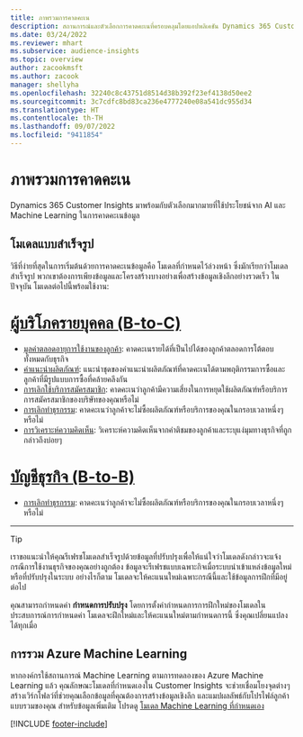 ```yaml
---
title: ภาพรวมการคาดคะเน
description: สถานการณ์และตัวเลือกการคาดคะเนที่ครอบคลุมโดยแอปพลิเคชัน Dynamics 365 Customer Insights
ms.date: 03/24/2022
ms.reviewer: mhart
ms.subservice: audience-insights
ms.topic: overview
author: zacookmsft
ms.author: zacook
manager: shellyha
ms.openlocfilehash: 32240c8c43751d8514d38b392f23ef4138d50ee2
ms.sourcegitcommit: 3c7cdfc8bd83ca236e4777240e08a541dc955d34
ms.translationtype: HT
ms.contentlocale: th-TH
ms.lasthandoff: 09/07/2022
ms.locfileid: "9411854"
---
```

# <a name="predictions-overview"></a>ภาพรวมการคาดคะเน

Dynamics 365 Customer Insights มาพร้อมกับตัวเลือกมากมายที่ใช้ประโยชน์จาก AI และ Machine Learning ในการคาดคะเนข้อมูล 

## <a name="out-of-box-models"></a>โมเดลแบบสำเร็จรูป

วิธีที่ง่ายที่สุดในการเริ่มต้นด้วยการคาดคะเนข้อมูลคือ โมเดลที่กำหนดไว้ล่วงหน้า ซึ่งมักเรียกว่าโมเดลสำเร็จรูป พวกเขาต้องการเพียงข้อมูลและโครงสร้างบางอย่างเพื่อสร้างข้อมูลเชิงลึกอย่างรวดเร็ว ในปัจจุบัน โมเดลต่อไปนี้พร้อมใช้งาน: 

# <a name="individual-consumers-b-to-c"></a>[ผู้บริโภครายบุคคล (B-to-C)](#tab/b2c)

- [มูลค่าตลอดอายุการใช้งานของลูกค้า](predict-customer-lifetime-value.md): คาดคะเนรายได้ที่เป็นไปได้ของลูกค้าตลอดการโต้ตอบทั้งหมดกับธุรกิจ
- [คำแนะนำผลิตภัณฑ์](predict-product-recommendation.md): แนะนำชุดของคำแนะนำผลิตภัณฑ์ที่คาดคะเนได้ตามพฤติกรรมการซื้อและลูกค้าที่มีรูปแบบการซื้อที่คล้ายคลึงกัน
- [การเลิกใช้บริการสมัครสมาชิก](predict-subscription-churn.md): คาดคะเนว่าลูกค้ามีความเสี่ยงในการหยุดใช้ผลิตภัณฑ์หรือบริการการสมัครสมาชิกของบริษัทของคุณหรือไม่
- [การเลิกทำธุรกรรม](predict-transactional-churn.md): คาดคะเนว่าลูกค้าจะไม่ซื้อผลิตภัณฑ์หรือบริการของคุณในกรอบเวลาหนึ่งๆ หรือไม่
- [การวิเคราะห์ความคิดเห็น](sentiment-analysis.md): วิเคราะห์ความคิดเห็นจากคำติชมของลูกค้าและระบุแง่มุมทางธุรกิจที่ถูกกล่าวถึงบ่อยๆ

# <a name="business-accounts-b-to-b"></a>[บัญชีธุรกิจ (B-to-B)](#tab/b2b)

- [การเลิกทำธุรกรรม](predict-transactional-churn.md): คาดคะเนว่าลูกค้าจะไม่ซื้อผลิตภัณฑ์หรือบริการของคุณในกรอบเวลาหนึ่งๆ หรือไม่

---

> [!TIP]
> เราขอแนะนำให้คุณรีเฟรชโมเดลสำเร็จรูปด้วยข้อมูลที่ปรับปรุงเพื่อให้แน่ใจว่าโมเดลดังกล่าวจะแจ้งกรณีการใช้งานธุรกิจของคุณอย่างถูกต้อง ข้อมูลจะรีเฟรชแบบเฉพาะกิจเมื่อระบบนำเข้าแหล่งข้อมูลใหม่หรือที่ปรับปรุงในระบบ อย่างไรก็ตาม โมเดลจะให้คะแนนใหม่เฉพาะกรณีนี้และใช้ข้อมูลการฝึกที่มีอยู่ต่อไป
>
> คุณสามารถกำหนดค่า **กำหนดการปรับปรุง** โดยการตั้งค่ากำหนดการการฝึกใหม่ของโมเดลในประสบการณ์การกำหนดค่า โมเดลจะฝึกใหม่และให้คะแนนใหม่ตามกำหนดการนี้ ซึ่งคุณเปลี่ยนแปลงได้ทุกเมื่อ

## <a name="azure-machine-learning-integration"></a>การรวม Azure Machine Learning

หากองค์กรใช้สถานการณ์ Machine Learning ตามการทดลองของ Azure Machine Learning แล้ว คุณลักษณะโมเดลที่กำหนดเองใน Customer Insights จะช่วยเชื่อมโยงจุดต่างๆ สร้างเวิร์กโฟลว์ที่ช่วยคุณเลือกข้อมูลที่คุณต้องการสร้างข้อมูลเชิงลึก และแมปผลลัพธ์กับโปรไฟล์ลูกค้าแบบรวมของคุณ สำหรับข้อมูลเพิ่มเติม โปรดดู [โมเดล Machine Learning ที่กำหนดเอง](custom-models.md)

[!INCLUDE [footer-include](includes/footer-banner.md)]
